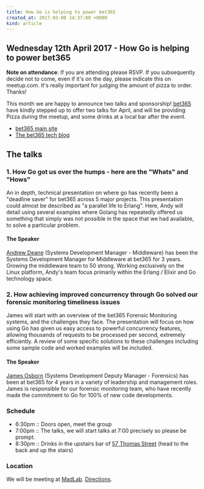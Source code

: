 ```yaml
---
title: How Go is helping to power bet365
created_at: 2017-03-08 14:37:00 +0000
kind: article
---
```


## Wednesday 12th April 2017 - How Go is helping to power bet365

**Note on attendance**: If you are attending please RSVP. If you subsequently decide not to come, even if it's on the day, please indicate this on meetup.com. It's really important for judging the amount of pizza to order. Thanks!

This month we are happy to announce two talks and sponsorship! [bet365](https://www.bet365.com/) have kindly stepped up to offer two talks for April, and will be providing Pizza during the meetup, and some drinks at a local bar after the event.

* [bet365 main site](https://www.bet365.com/)
* [The bet365 tech blog](http://bet365techblog.com/)

## The talks

### 1. How Go got us over the humps - here are the "Whats" and "Hows"

An in depth, technical presentation on where go has recently been a "deadline saver" for bet365 across 5 major projects. This presentation could almost be described as "a parallel life to Erlang". Here, Andy will detail using several examples where Golang has repeatedly offered us something that simply was not possible in the space that we had available, to solve a particular problem.

#### The Speaker

[Andrew Deane](https://uk.linkedin.com/in/andrew-deane-96b2441a) (Systems Development Manager - Middleware) has been the Systems Development Manager for Middleware  at bet365 for 3 years. Growing the middleware team to 50 strong. Working exclusively on the Linux platform, Andy's team focus primarily within the  Erlang / Elixir and Go technology space.

### 2. How achieving improved concurrency through Go solved our forensic monitoring timeliness issues

James will start with an overview of the bet365 Forensic Monitoring systems, and the challenges they face. The presentation will focus on how using Go has given  us easy access to powerful concurrency features, allowing thousands of requests to be processed per second, extremely efficiently. A review of some specific solutions to these challenges including some sample code and worked examples will be included.

#### The Speaker

[James Osborn](https://gb.linkedin.com/in/jamesosborn83) (Systems Development Deputy Manager - Forensics) has been at bet365 for 4 years in a variety of leadership and management roles. James is responsible for our forensic monitoring team, who have recently made the commitment to Go for 100% of  new code developments.

### Schedule

* 6:30pm :: Doors open, meet the group
* 7:00pm :: The talks, we will start talks at 7:00 precisely so please be prompt.
* 8:30pm :: Drinks in the upstairs bar of [57 Thomas Street](https://twitter.com/marble57tstreet) (head to the back and up the stairs)

### Location

We will be meeting at [MadLab](http://madlab.org.uk/). [Directions](https://madlab.org.uk/).
